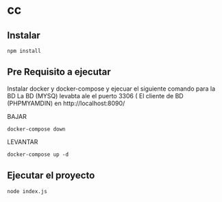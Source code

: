 # cc

## Instalar
```
npm install
```

## Pre Requisito a ejecutar
Instalar docker y docker-compose y ejecuar el siguiente comando para la BD 
La BD (MYSQ) levabta ale el puerto 3306 (
El cliente de BD (PHPMYAMDIN) en http://localhost:8090/ 

BAJAR
```
docker-compose down
```

LEVANTAR
```
docker-compose up -d
```

## Ejecutar el proyecto
```
node index.js
```

